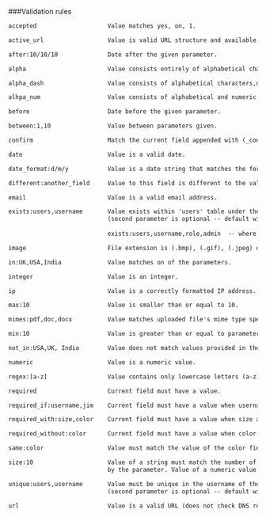 ###Validation rules


```html
accepted					Value matches yes, on, 1.
```

```html
active_url					Value is valid URL structure and available within DNS records.
```

```html
after:10/10/10				Date after the given parameter.
```

```html
alpha						Value consists entirely of alphabetical characters.
```

```html
alpha_dash					Value consists of alphabetical characters,dashes (-) and underscores(_).
```

```html
alhpa_num					Value consists of alphabetical and numeric characters.
```

```html
before						Date before the given parameter. 
```

```html
between:1,10				Value between parameters given.
```

```html
confirm						Match the current field appended with (_confirmation).
```

```html
date						Value is a valid date.
```

```html
date_format:d/m/y			Value is a date string that matches the format provided as a parameter.
```

```html
different:another_field		Value to this field is different to the value of another_field.
```

```html
email						Value is a valid email address.
```

```html
exists:users,username		Value exists within 'users' table under the 'username' column'.
							(second parameter is optional -- default will use current field name)
							
							exists:users,username,role,admin  -- where role column has the role admin.
```

```html
image						File extension is (.bmp), (.gif), (.jpeg) or (.png).
```

```html
in:UK,USA,India				Value matches on of the parameters.
```

```html
integer						Value is an integer.
```

```html
ip							Value is a correctly formatted IP address.
```

```html
max:10						Value is smaller than or equal to 10.
```

```html
mimes:pdf,doc,docx			Value matches uploaded file's mime type specified in parameters.
```

```html
min:10						Value is greater than or equal to parameter.
```

```html
not_in:USA,UK, India		Value does not match values provided in the parameters.
```

```html
numeric						Value is a numeric value.
```

```html
regex:[a-z]					Value contains only lowercase letters (a-z).
```

```html
required					Current field must have a value.
```

```html
required_if:username,jim	Current field must have a value when username field is jim.
```

```html
required_with:size,color	Current field must have a value when size and color fields have values exist.
```

```html
required_without:color		Current field must have a value when color does not have a value.
```

```html
same:color					Value must match the value of the color field.
```

```html
size:10						Value of a string must match the number of characters declared 
							by the parameter. Value of a numeric value must match mathematically.
```

```html
unique:users,username		Value must be unique in the username of the users table. 
							(second parameter is optional -- default will use current fields name) 
```

```html
url							Value is a valid URL (does not check DNS records).
```
